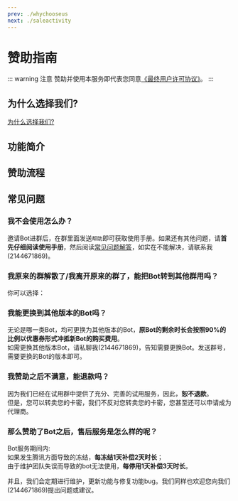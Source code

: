 ```yaml
---
prev: ./whychooseus
next: ./saleactivity
---
```

# 赞助指南

::: warning 注意
赞助并使用本服务即代表您同意[《最终用户许可协议》](/EULA)。
:::

## 为什么选择我们?
[为什么选择我们?](/shop/whychooseus.html)

## 功能简介
<template>
  <div>
    <a-tabs default-active-key="1" :size="size" @change="callback">
      <a-tab-pane key="1" tab="会战版">
       会战版只有yobot的相关功能，包括带网页的会战管理系统和一系列的伤害统计图表等，能满足基本的会战需求，<b>适合只用于会战的人。</B></br>赞助<b>5.99元/月</b>即可使用这个Bot。
      </a-tab-pane>
      <a-tab-pane key="2" tab="会战实用版">
        标准版在会战功能之外加入了更多的实用功能，包括:jjc查询、rank表速查、日程表、会战排名、会战报告等，使得其能满足游戏过程中的大部分需求。<b>适合希望其不仅能用于会战，还能用于游戏的其他方面的人</B>。<br>赞助<b>14.99元/月</b>即可使用这个Bot。  
      </a-tab-pane>
      <a-tab-pane key="3" tab="娱乐版">
        娱乐版加入了大量的娱乐功能，如你问我答、pcr版的每日运势、网抑云语录、集卡游戏和大头菜市场等等。当然，还有一些神秘的隐藏功能(笑)。另外，为了功能的纯粹性，剥离了会战功能与大部分实用功能。<b>但是，考虑到部分群的实际需要，保留了竞技场查询功能。默认禁用，使用前请按照说明启用。</b>藉由使用本版本的Bot，可以满足大部分的娱乐需求。<b>适合只用于娱乐的人。</B><br>赞助<b>15.99元/月</b>即可使用这个Bot。
      </a-tab-pane>
      <a-tab-pane key="4" tab="终极版">
        终极版是<b>会战&实用版</b>与<b>娱乐版</b>的组合套装，既可以满足会战管理的需要，也可以满足在会战间隙的娱乐需求。<b>适合需求广泛，需要功能面面俱到的人。</B><br>赞助<b>17.99元/月</b>即可使用这个Bot。<b>(比单买两个版本劲省12.99元！)</b> 
      </a-tab-pane>
    </a-tabs>
  </div>
</template>

## 赞助流程
<template>
  <div>
    <a-tabs default-active-key="1" :size="size" @change="callback">
      <a-tab-pane key="1" tab="我之前从未赞助过">
        <template>
  <div>
    <a-steps :current="current_new" @change="onChange_new">
      <a-step v-for="item in steps_new" :key="item.title" :title="item.title" :description="item.description" />
    </a-steps>
    <div class="steps-content" v-html="steps_new[current_new].content">
    </div>
    <div class="steps-action">
      <a-button v-if="current_new < steps_new.length - 1" type="primary" @click="next_new">
        下一步
      </a-button>
      <a-button
        v-if="current_new == steps_new.length - 1"
        type="primary"
      >
        结束
      </a-button>
      <a-button v-if="current_new > 0" style="margin-left: 8px" @click="prev_new">
        上一步
      </a-button>
    </div>
  </div>
</template>
<style scoped>
.steps-content {
  margin-top: 16px;
  border: 1px dashed #e9e9e9;
  border-radius: 6px;
  background-color: #fafafa;
  min-height: 200px;
  text-align: center;
  padding-top: 80px;
}
.steps-action {
  margin-top: 24px;
}
</style>
      </a-tab-pane>
      <a-tab-pane key="2" tab="我之前已经赞助过了" force-render>
        <template>
  <div>
    <a-steps :current="current_old" @change="onChange_old">
      <a-step v-for="item in steps_old" :key="item.title" :title="item.title" :description="item.description" />
    </a-steps>
    <div class="steps-content" v-html="steps_old[current_old].content">
    </div>
    <div class="steps-action">
      <a-button v-if="current_old < steps_old.length - 1" type="primary" @click="next_old">
        下一步
      </a-button>
      <a-button
        v-if="current_old == steps_old.length - 1"
        type="primary"
      >
        结束
      </a-button>
      <a-button v-if="current_old > 0" style="margin-left: 8px" @click="prev_old">
        上一步
      </a-button>
    </div>
  </div>
</template>
<style scoped>
.steps-content {
  margin-top: 16px;
  border: 1px dashed #e9e9e9;
  border-radius: 6px;
  background-color: #fafafa;
  min-height: 200px;
  text-align: center;
  padding-top: 80px;
}
.steps-action {
  margin-top: 24px;
}
</style>
      </a-tab-pane>
    </a-tabs>
  </div>
</template>



## 常见问题
### 我不会使用怎么办？
邀请Bot进群后，在群里面发送`帮助`即可获取使用手册。如果还有其他问题，请<b>首先仔细阅读使用手册</b>，然后阅读[常见问题解答](/guide/qa)，如实在不能解决，请联系我(2144671869)。

### 我原来的群解散了/我离开原来的群了，能把Bot转到其他群用吗？
你可以选择：


<template>
  <div>
    <a-tabs default-active-key="1" :size="size" @change="callback">
      <a-tab-pane key="1" tab="自助转移">
        <template>
  <div>
    <a-steps :current="current_auto" @change="onChange_auto">
      <a-step v-for="item in steps_auto" :key="item.title" :title="item.title" :description="item.description" />
    </a-steps>
    <div class="steps-content" v-html="steps_auto[current_auto].content">
    </div>
    <div class="steps-action">
      <a-button v-if="current_auto < steps_auto.length - 1" type="primary" @click="next_auto">
        下一步
      </a-button>
      <a-button
        v-if="current_auto == steps_auto.length - 1"
        type="primary"
      >
        结束
      </a-button>
      <a-button v-if="current_auto > 0" style="margin-left: 8px" @click="prev_auto">
        上一步
      </a-button>
    </div>
  </div>
</template>
<style scoped>
.steps-content {
  margin-top: 16px;
  border: 1px dashed #e9e9e9;
  border-radius: 6px;
  background-color: #fafafa;
  min-height: 200px;
  text-align: center;
  padding-top: 80px;
}
.steps-action {
  margin-top: 24px;
}
</style>
      </a-tab-pane>
      <a-tab-pane key="2" tab="联系维护组转移" force-render>
        <template>
  <div>
    <a-steps :current="current_manual" @change="onChange_manual">
      <a-step v-for="item in steps_manual" :key="item.title" :title="item.title" :description="item.description" />
    </a-steps>
    <div class="steps-content" v-html="steps_manual[current_manual].content">
    </div>
    <div class="steps-action">
      <a-button v-if="current_manual < steps_manual.length - 1" type="primary" @click="next_manual">
        下一步
      </a-button>
      <a-button
        v-if="current_manual == steps_manual.length - 1"
        type="primary"
      >
        结束
      </a-button>
      <a-button v-if="current_manual > 0" style="margin-left: 8px" @click="prev_manual">
        上一步
      </a-button>
    </div>
  </div>
</template>
<style scoped>
.steps-content {
  margin-top: 16px;
  border: 1px dashed #e9e9e9;
  border-radius: 6px;
  background-color: #fafafa;
  min-height: 200px;
  text-align: center;
  padding-top: 80px;
}
.steps-action {
  margin-top: 24px;
}
</style>
      </a-tab-pane>
    </a-tabs>
  </div>
</template>

### 我能更换到其他版本的Bot吗？
无论是哪一类Bot，均可更换为其他版本的Bot，<b>原Bot的剩余时长会按照90%的比例以优惠券形式冲抵新Bot的购买费用</b>。  
如需更换其他版本Bot，请私聊我(2144671869)，告知需要更换Bot。发送群号，需要更换的Bot的版本即可。

### 我赞助之后不满意，能退款吗？
因为我们已经在试用群中提供了充分、完善的试用服务，因此，<b>恕不退款</b>。  
但是，您可以转卖您的卡密，我们不反对您转卖您的卡密，您甚至还可以申请成为代理商。

### 那么赞助了Bot之后，售后服务是怎么样的呢？
Bot服务期间内:  
如果发生腾讯方面导致的冻结，<b>每冻结1天补偿2天时长</b>；  
由于维护团队失误而导致的bot无法使用，<b>每停用1天补偿3天时长</b>。  

并且，我们会定期进行维护，更新功能与修复功能bug。我们同样也欢迎您向我们(2144671869)提出问题或建议。

<script>
export default {
  data() {
    return {
      current_new: 0,
       current_old: 0,
       current_manual:0,
       current_auto: 0,
      size: 'large',
      steps_new: [
        {
          title: 'First',
          description: 'description',
          content: 'First-content',
        },
        {
          title: 'Second',
          description: 'description',
          content: 'Second-content',
        },
        {
          title: 'Last',
          description: 'description',
          content: `
`,
        }],
        steps_old: [
        {
          title: 'First',
          description: 'description',
          content: 'First-content',
        },
        {
          title: 'Second',
          description: 'description',
          content: 'Second-content',
        },
        {
          title: 'Last',
          description: 'description',
          content: `
`,
        },
      ],
      steps_auto: [
        {
          title: 'First',
          description: 'description',
          content: 'First-content',
        },
        {
          title: 'Second',
          description: 'description',
          content: 'Second-content',
        },
        {
          title: 'Last',
          description: 'description',
          content: `
`,
        },
      ],
      steps_manual: [
        {
          title: 'First',
          description: 'description',
          content: 'First-content',
        },
        {
          title: 'Second',
          description: 'description',
          content: 'Second-content',
        },
        {
          title: 'Last',
          description: 'description',
          content: `
`,
        },
      ],
      };
  },
  methods: {
    callback(key) {
      console.log(key);
    },
    next_new() {
      this.current_new++;
    },
    next_old() {
      this.current_old++;
    },
    next_manual() {
      this.current_manual++;
    },
    next_auto() {
      this.current_auto++;
    },
    prev_new() {
      this.current_new--;
    },
    prev_old() {
      this.current_old--;
    },
    prev_manual() {
      this.current_manual--;
    },
    prev_auto() {
      this.current_auto--;
    },
    onChange_old(current) {
      console.log('onChange:', current);
      this.current_old = current;
    },
    onChange_new(current) {
      console.log('onChange:', current);
      this.current_new = current;
    },
    onChange_manual(current) {
      console.log('onChange:', current);
      this.current_manual = current;
    },
    onChange_auto(current) {
      console.log('onChange:', current);
      this.current_auto = current;
    },
  },
};
</script>